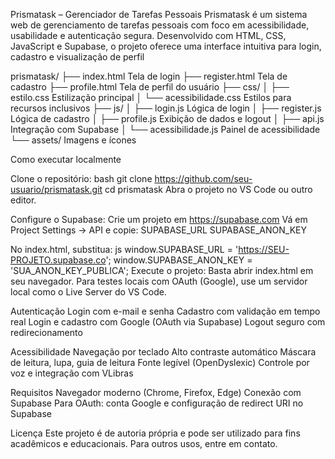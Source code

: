Prismatask – Gerenciador de Tarefas Pessoais
Prismatask é um sistema web de gerenciamento de tarefas pessoais com foco em acessibilidade, usabilidade e autenticação segura. Desenvolvido com HTML, CSS, JavaScript e Supabase, o projeto oferece uma interface intuitiva para login, cadastro e visualização de perfil

prismatask/
├── index.html               Tela de login
├── register.html            Tela de cadastro
├── profile.html             Tela de perfil do usuário
├── css/
│   ├── estilo.css          Estilização principal
│   └── acessibilidade.css  Estilos para recursos inclusivos
├── js/
│   ├── login.js             Lógica de login
│   ├── register.js          Lógica de cadastro
│   ├── profile.js           Exibição de dados e logout
│   ├── api.js               Integração com Supabase
│   └── acessibilidade.js    Painel de acessibilidade
└── assets/                  Imagens e ícones


Como executar localmente

Clone o repositório:
bash
git clone https://github.com/seu-usuario/prismatask.git
cd prismatask
Abra o projeto no VS Code ou outro editor.

Configure o Supabase:
Crie um projeto em https://supabase.com
Vá em Project Settings → API e copie:
SUPABASE_URL
SUPABASE_ANON_KEY

No index.html, substitua:
js
window.SUPABASE_URL = 'https://SEU-PROJETO.supabase.co';
window.SUPABASE_ANON_KEY = 'SUA_ANON_KEY_PUBLICA';
Execute o projeto:
Basta abrir index.html em seu navegador.
Para testes locais com OAuth (Google), use um servidor local como o Live Server do VS Code.

Autenticação
Login com e-mail e senha
Cadastro com validação em tempo real
Login e cadastro com Google (OAuth via Supabase)
Logout seguro com redirecionamento

 Acessibilidade
Navegação por teclado
Alto contraste automático
Máscara de leitura, lupa, guia de leitura
Fonte legível (OpenDyslexic)
Controle por voz e integração com VLibras

Requisitos
Navegador moderno (Chrome, Firefox, Edge)
Conexão com Supabase
Para OAuth: conta Google e configuração de redirect URI no Supabase

 Licença
Este projeto é de autoria própria e pode ser utilizado para fins acadêmicos e educacionais. Para outros usos, entre em contato.
